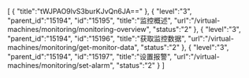 [
	{
		"title":"tWJPAO9lvS3burKJvQn6JA=="
	},
	{
		"level":"3",
		"parent_id":"15194",
		"id":"15195",
		"title":"监控概述",
		"url":"/virtual-machines/monitoring/monitoring-overview",
		"status":"2"
	},
	{
		"level":"3",
		"parent_id":"15194",
		"id":"15196",
		"title":"获取监控数据",
		"url":"/virtual-machines/monitoring/get-monitor-data",
		"status":"2"
	},
	{
		"level":"3",
		"parent_id":"15194",
		"id":"15197",
		"title":"设置报警",
		"url":"/virtual-machines/monitoring/set-alarm",
		"status":"2"
	}
]